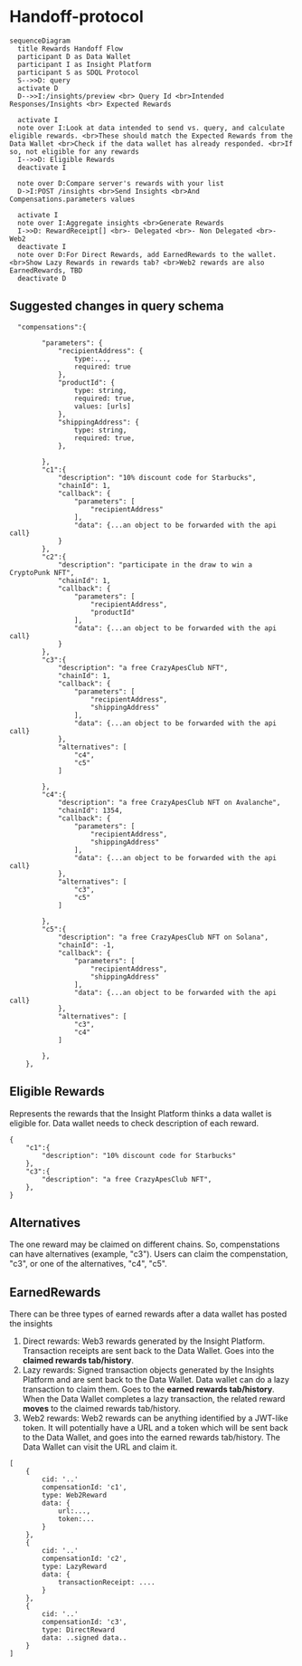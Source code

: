 # Handoff-protocol
```mermaid
sequenceDiagram
  title Rewards Handoff Flow
  participant D as Data Wallet
  participant I as Insight Platform
  participant S as SDQL Protocol
  S-->>D: query
  activate D
  D-->>I:/insights/preview <br> Query Id <br>Intended Responses/Insights <br> Expected Rewards

  activate I
  note over I:Look at data intended to send vs. query, and calculate eligible rewards. <br>These should match the Expected Rewards from the Data Wallet <br>Check if the data wallet has already responded. <br>If so, not eligible for any rewards
  I-->>D: Eligible Rewards
  deactivate I

  note over D:Compare server's rewards with your list
  D->I:POST /insights <br>Send Insights <br>And Compensations.parameters values

  activate I
  note over I:Aggregate insights <br>Generate Rewards
  I->>D: RewardReceipt[] <br>- Delegated <br>- Non Delegated <br>- Web2
  deactivate I
  note over D:For Direct Rewards, add EarnedRewards to the wallet. <br>Show Lazy Rewards in rewards tab? <br>Web2 rewards are also EarnedRewards, TBD
  deactivate D
```

## Suggested changes in query schema
```
  "compensations":{
    
        "parameters": {
            "recipientAddress": {
                type:...,
                required: true
            },
            "productId": {
                type: string,
                required: true,
                values: [urls]
            },
            "shippingAddress": {
                type: string,
                required: true,
            },

        },
        "c1":{
            "description": "10% discount code for Starbucks",
            "chainId": 1,
            "callback": {
                "parameters": [
                    "recipientAddress"
                ],
                "data": {...an object to be forwarded with the api call}
            }
        },
        "c2":{
            "description": "participate in the draw to win a CryptoPunk NFT",
            "chainId": 1,
            "callback": {
                "parameters": [
                    "recipientAddress",
                    "productId"
                ],
                "data": {...an object to be forwarded with the api call}
            }
        },
        "c3":{
            "description": "a free CrazyApesClub NFT",
            "chainId": 1,
            "callback": {
                "parameters": [
                    "recipientAddress",
                    "shippingAddress"
                ],
                "data": {...an object to be forwarded with the api call}
            },
            "alternatives": [
                "c4",
                "c5"
            ]
            
        },
        "c4":{
            "description": "a free CrazyApesClub NFT on Avalanche",
            "chainId": 1354,
            "callback": {
                "parameters": [
                    "recipientAddress",
                    "shippingAddress"
                ],
                "data": {...an object to be forwarded with the api call}
            },
            "alternatives": [
                "c3",
                "c5"
            ]
            
        },
        "c5":{
            "description": "a free CrazyApesClub NFT on Solana",
            "chainId": -1,
            "callback": {
                "parameters": [
                    "recipientAddress",
                    "shippingAddress"
                ],
                "data": {...an object to be forwarded with the api call}
            },
            "alternatives": [
                "c3",
                "c4"
            ]
            
        },
    },
```

## Eligible Rewards
Represents the rewards that the Insight Platform thinks a data wallet is eligible for. Data wallet needs to check description of each reward.
```
{
    "c1":{
        "description": "10% discount code for Starbucks"
    },
    "c3":{
        "description": "a free CrazyApesClub NFT",
    },
}
```

## Alternatives
The one reward may be claimed on different chains. So, compenstations can have alternatives (example, "c3"). Users can claim the compenstation, "c3", or one of the alternatives, "c4", "c5".

## EarnedRewards
There can be three types of earned rewards after a data wallet has posted the insights
1. Direct rewards: Web3 rewards generated by the Insight Platform. Transaction receipts are sent back to the Data Wallet. Goes into the **claimed rewards tab/history**.
2. Lazy rewards: Signed transaction objects generated by the Insights Platform and are sent back to the Data Wallet. Data wallet can do a lazy transaction to claim them. Goes to the **earned rewards tab/history**. When the Data Wallet completes a lazy transaction, the related reward **moves** to the claimed rewards tab/history.
3. Web2 rewards: Web2 rewards can be anything identified by a JWT-like token. It will potentially have a URL and a token which will be sent back to the Data Wallet, and goes into the earned rewards tab/history. The Data Wallet can visit the URL and claim it.

```
[
    {
        cid: '..'
        compensationId: 'c1',
        type: Web2Reward
        data: {
            url:...,
            token:...
        }
    },
    {
        cid: '..'
        compensationId: 'c2',
        type: LazyReward
        data: {
            transactionReceipt: ....
        }
    },
    {
        cid: '..'
        compensationId: 'c3',
        type: DirectReward
        data: ..signed data..
    }
]
```